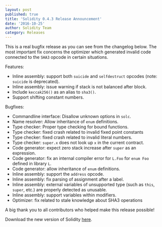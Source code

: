 ```yaml
---
layout: post
published: true
title: 'Solidity 0.4.3 Release Announcement'
date: '2016-10-25'
author: Solidity Team
category: Releases
---
```


This is a real bugfix release as you can see from the changelog below. The most important fix concerns the optimizer which generated invalid code connected to the `SHA3` opcode in certain situations.

Features:
- Inline assembly: support both `suicide` and `selfdestruct` opcodes
  (note: `suicide` is deprecated).
- Inline assembly: issue warning if stack is not balanced after block.
- Include `keccak256()` as an alias to `sha3()`.
- Support shifting constant numbers.

Bugfixes:
- Commandline interface: Disallow unknown options in `solc`.
- Name resolver: Allow inheritance of `enum` definitions.
- Type checker: Proper type checking for bound functions.
- Type checker: fixed crash related to invalid fixed point constants
- Type checker: fixed crash related to invalid literal numbers.
- Type checker: `super.x` does not look up `x` in the current contract.
- Code generator: expect zero stack increase after `super` as an expression.
- Code generator: fix an internal compiler error for `L.Foo` for `enum Foo` defined in library `L`.
- Code generator: allow inheritance of `enum` definitions.
- Inline assembly: support the `address` opcode.
- Inline assembly: fix parsing of assignment after a label.
- Inline assembly: external variables of unsupported type (such as `this`, `super`, etc.)
  are properly detected as unusable.
- Inline assembly: support variables within modifiers.
- Optimizer: fix related to stale knowledge about SHA3 operations


A big thank you to all contributors who helped make this release possible!

Download the new version of Solidity [here](https://github.com/ethereum/solidity/releases/tag/v0.4.3).
  